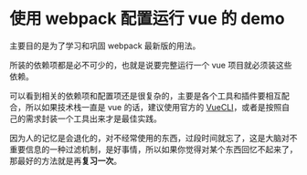# 使用 webpack 配置运行 vue 的 demo

主要目的是为了学习和巩固 webpack 最新版的用法。

所装的依赖项都是必不可少的，也就是说要完整运行一个 vue 项目就必须装这些依赖。

可以看到相关的依赖项和配置项还是很复杂的，主要是各个工具和插件要相互配合，所以如果技术栈一直是 vue 的话，建议使用官方的 [VueCLI](https://cli.vuejs.org/)，或者是按照自己的需求封装一个工具出来才是最佳实践。

因为人的记忆是会退化的，对不经常使用的东西，过段时间就忘了，这是大脑对不重要信息的一种过滤机制，是好事情，所以如果你觉得对某个东西回忆不起来了，那最好的方法就是再**复习一次**。
